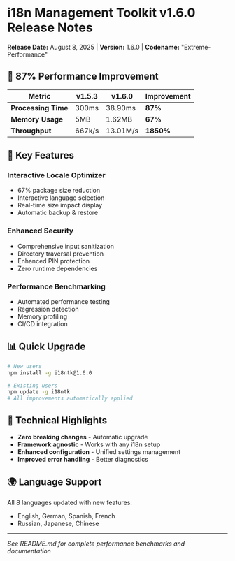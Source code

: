# i18n Management Toolkit v1.6.0 Release Notes

**Release Date:** August 8, 2025 | **Version:** 1.6.0 | **Codename:** "Extreme-Performance"

## 🚀 **87% Performance Improvement**

| Metric | v1.5.3 | v1.6.0 | Improvement |
|--------|--------|--------|-------------|
| **Processing Time** | 300ms | 38.90ms | **87%** |
| **Memory Usage** | 5MB | 1.62MB | **67%** |
| **Throughput** | 667k/s | 13.01M/s | **1850%** |

## 🎯 **Key Features**

### **Interactive Locale Optimizer**
- 67% package size reduction
- Interactive language selection
- Real-time size impact display
- Automatic backup & restore

### **Enhanced Security**
- Comprehensive input sanitization
- Directory traversal prevention
- Enhanced PIN protection
- Zero runtime dependencies

### **Performance Benchmarking**
- Automated performance testing
- Regression detection
- Memory profiling
- CI/CD integration

## 📊 **Quick Upgrade**

```bash
# New users
npm install -g i18ntk@1.6.0

# Existing users  
npm update -g i18ntk
# All improvements automatically applied
```

## 🔧 **Technical Highlights**

- **Zero breaking changes** - Automatic upgrade
- **Framework agnostic** - Works with any i18n setup
- **Enhanced configuration** - Unified settings management
- **Improved error handling** - Better diagnostics

## 🌍 **Language Support**

All 8 languages updated with new features:
- English, German, Spanish, French
- Russian, Japanese, Chinese

---
*See README.md for complete performance benchmarks and documentation*